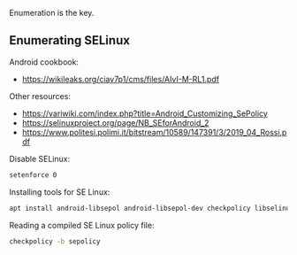 Enumeration is the key.

## Enumerating SELinux

Android cookbook:
- https://wikileaks.org/ciav7p1/cms/files/AIvI-M-RL1.pdf


Other resources:
- https://variwiki.com/index.php?title=Android_Customizing_SePolicy
- https://selinuxproject.org/page/NB_SEforAndroid_2
- https://www.politesi.polimi.it/bitstream/10589/147391/3/2019_04_Rossi.pdf


Disable SELinux:

```bash
setenforce 0
```

Installing tools for SE Linux:

```bash
apt install android-libsepol android-libsepol-dev checkpolicy libselinux1 libsepol2 sepol-utils
```

Reading a compiled SE Linux policy file:

```bash
checkpolicy -b sepolicy
```
